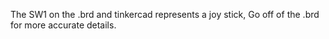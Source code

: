 The SW1 on the .brd and tinkercad represents a joy stick, Go off of the .brd for more accurate details.

